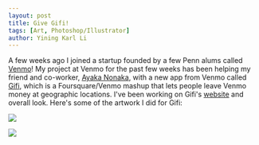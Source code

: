 ```yaml
---
layout: post
title: Give Gifi!
tags: [Art, Photoshop/Illustrator]
author: Yining Karl Li
---
```


A few weeks ago I joined a startup founded by a few Penn alums called [Venmo](http://www.venmo.com/)! My project at Venmo for the past few weeks has been helping my friend and co-worker, [Ayaka Nonaka](http://twitter.com/ayanonagon), with a new app from Venmo called [Gifi](http://www.givegifi.com/), which is a Foursquare/Venmo mashup that lets people leave Venmo money at geographic locations. I've been working on Gifi's [website](http://www.givegifi.com/) and overall look. Here's some of the artwork I did for Gifi:

[![]({{site.url}}/content/images/2010/Sep/quizzical.png)]({{site.url}}/content/images/2010/Sep/quizzical.png)

[![]({{site.url}}/content/images/2010/Sep/panels_small.png)]({{site.url}}/content/images/2010/Sep/panels_small.png)
